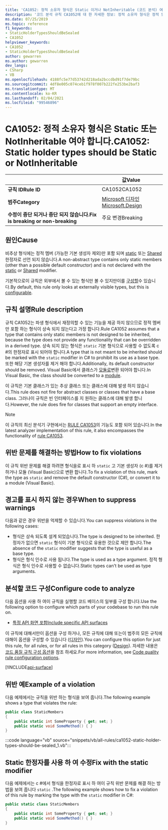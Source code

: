 ```yaml
---
title: 'CA1052: 정적 소유자 형식은 Static 이거나 NotInheritable (코드 분석) 여야 합니다.'
description: '코드 분석 규칙 CA1052에 대 한 자세한 정보: 정적 소유자 형식은 정적 또는 NotInheritable 이어야 합니다.'
ms.date: 07/25/2019
ms.topic: reference
f1_keywords:
- StaticHolderTypesShouldBeSealed
- CA1052
helpviewer_keywords:
- CA1052
- StaticHolderTypesShouldBeSealed
author: gewarren
ms.author: gewarren
dev_langs:
- CSharp
- VB
ms.openlocfilehash: 4188fc5e77d53742d218ada2bccdbd91f7de79bc
ms.sourcegitcommit: 4df8e005c074ceb1f978f007b222fe253be2baf3
ms.translationtype: MT
ms.contentlocale: ko-KR
ms.lasthandoff: 02/04/2021
ms.locfileid: "99546896"
---
```

# <a name="ca1052-static-holder-types-should-be-static-or-notinheritable"></a><span data-ttu-id="f8db7-103">CA1052: 정적 소유자 형식은 Static 또는 NotInheritable 여야 합니다.</span><span class="sxs-lookup"><span data-stu-id="f8db7-103">CA1052: Static holder types should be Static or NotInheritable</span></span>

| | <span data-ttu-id="f8db7-104">값</span><span class="sxs-lookup"><span data-stu-id="f8db7-104">Value</span></span> |
|-|-|
| <span data-ttu-id="f8db7-105">**규칙 ID**</span><span class="sxs-lookup"><span data-stu-id="f8db7-105">**Rule ID**</span></span> |<span data-ttu-id="f8db7-106">CA1052</span><span class="sxs-lookup"><span data-stu-id="f8db7-106">CA1052</span></span>|
| <span data-ttu-id="f8db7-107">**범주**</span><span class="sxs-lookup"><span data-stu-id="f8db7-107">**Category**</span></span> |[<span data-ttu-id="f8db7-108">Microsoft 디자인</span><span class="sxs-lookup"><span data-stu-id="f8db7-108">Microsoft.Design</span></span>](design-warnings.md)|
| <span data-ttu-id="f8db7-109">**수정이 중단 되거나 중단 되지 않습니다.**</span><span class="sxs-lookup"><span data-stu-id="f8db7-109">**Fix is breaking or non-breaking**</span></span> |<span data-ttu-id="f8db7-110">주요 변경</span><span class="sxs-lookup"><span data-stu-id="f8db7-110">Breaking</span></span>|

## <a name="cause"></a><span data-ttu-id="f8db7-111">원인</span><span class="sxs-lookup"><span data-stu-id="f8db7-111">Cause</span></span>

<span data-ttu-id="f8db7-112">비추상 형식에는 정적 멤버 (가능한 기본 생성자 제외)만 포함 되며 [static](../../../csharp/language-reference/keywords/static.md) 또는 [Shared](../../../visual-basic/language-reference/modifiers/shared.md) 한정자로 선언 되지 않습니다.</span><span class="sxs-lookup"><span data-stu-id="f8db7-112">A non-abstract type contains only static members (other than a possible default constructor) and is not declared with the [static](../../../csharp/language-reference/keywords/static.md) or [Shared](../../../visual-basic/language-reference/modifiers/shared.md) modifier.</span></span>

<span data-ttu-id="f8db7-113">기본적으로이 규칙은 외부에서 볼 수 있는 형식만 볼 수 있지만이를 [구성할](#configure-code-to-analyze)수 있습니다.</span><span class="sxs-lookup"><span data-stu-id="f8db7-113">By default, this rule only looks at externally visible types, but this is [configurable](#configure-code-to-analyze).</span></span>

## <a name="rule-description"></a><span data-ttu-id="f8db7-114">규칙 설명</span><span class="sxs-lookup"><span data-stu-id="f8db7-114">Rule description</span></span>

<span data-ttu-id="f8db7-115">규칙 CA1052는 파생 형식에서 재정의할 수 있는 기능을 제공 하지 않으므로 정적 멤버만 포함 하는 형식이 상속 되지 않는다고 가정 합니다.</span><span class="sxs-lookup"><span data-stu-id="f8db7-115">Rule CA1052 assumes that a type that contains only static members is not designed to be inherited, because the type does not provide any functionality that can be overridden in a derived type.</span></span> <span data-ttu-id="f8db7-116">상속 되지 않는 형식은 `static` 기본 형식으로 사용할 수 없도록 c #의 한정자로 표시 되어야 합니다.</span><span class="sxs-lookup"><span data-stu-id="f8db7-116">A type that is not meant to be inherited should be marked with the `static` modifier in C# to prohibit its use as a base type.</span></span> <span data-ttu-id="f8db7-117">또한 해당 기본 생성자를 제거 해야 합니다.</span><span class="sxs-lookup"><span data-stu-id="f8db7-117">Additionally, its default constructor should be removed.</span></span> <span data-ttu-id="f8db7-118">Visual Basic에서 클래스가 [모듈로](../../../visual-basic/language-reference/statements/module-statement.md)변환 되어야 합니다.</span><span class="sxs-lookup"><span data-stu-id="f8db7-118">In Visual Basic, the class should be converted to a [module](../../../visual-basic/language-reference/statements/module-statement.md).</span></span>

<span data-ttu-id="f8db7-119">이 규칙은 기본 클래스가 있는 추상 클래스 또는 클래스에 대해 발생 하지 않습니다.</span><span class="sxs-lookup"><span data-stu-id="f8db7-119">This rule does not fire for abstract classes or classes that have a base class.</span></span> <span data-ttu-id="f8db7-120">그러나이 규칙은 빈 인터페이스를 지 원하는 클래스에 대해 발생 합니다.</span><span class="sxs-lookup"><span data-stu-id="f8db7-120">However, the rule does fire for classes that support an empty interface.</span></span>

> [!NOTE]
> <span data-ttu-id="f8db7-121">이 규칙의 최신 분석기 구현에서는 [RULE CA1053](ca1053.md)의 기능도 포함 되어 있습니다.</span><span class="sxs-lookup"><span data-stu-id="f8db7-121">In the latest analyzer implementation of this rule, it also encompasses the functionality of [rule CA1053](ca1053.md).</span></span>

## <a name="how-to-fix-violations"></a><span data-ttu-id="f8db7-122">위반 문제를 해결하는 방법</span><span class="sxs-lookup"><span data-stu-id="f8db7-122">How to fix violations</span></span>

<span data-ttu-id="f8db7-123">이 규칙 위반 문제를 해결 하려면 형식을로 표시 하 `static` 고 기본 생성자 (c #)를 제거 하거나 모듈 (Visual Basic)으로 변환 합니다.</span><span class="sxs-lookup"><span data-stu-id="f8db7-123">To fix a violation of this rule, mark the type as `static` and remove the default constructor (C#), or convert it to a module (Visual Basic).</span></span>

## <a name="when-to-suppress-warnings"></a><span data-ttu-id="f8db7-124">경고를 표시 하지 않는 경우</span><span class="sxs-lookup"><span data-stu-id="f8db7-124">When to suppress warnings</span></span>

<span data-ttu-id="f8db7-125">다음과 같은 경우 위반을 억제할 수 있습니다.</span><span class="sxs-lookup"><span data-stu-id="f8db7-125">You can suppress violations in the following cases:</span></span>

- <span data-ttu-id="f8db7-126">형식은 상속 되도록 설계 되었습니다.</span><span class="sxs-lookup"><span data-stu-id="f8db7-126">The type is designed to be inherited.</span></span> <span data-ttu-id="f8db7-127">한정자가 없으면 `static` 형식이 기본 형식으로 유용한 것으로 제안 합니다.</span><span class="sxs-lookup"><span data-stu-id="f8db7-127">The absence of the `static` modifier suggests that the type is useful as a base type.</span></span>
- <span data-ttu-id="f8db7-128">형식은 형식 인수로 사용 됩니다.</span><span class="sxs-lookup"><span data-stu-id="f8db7-128">The type is used as a type argument.</span></span> <span data-ttu-id="f8db7-129">정적 형식은 형식 인수로 사용할 수 없습니다.</span><span class="sxs-lookup"><span data-stu-id="f8db7-129">Static types can't be used as type arguments.</span></span>

## <a name="configure-code-to-analyze"></a><span data-ttu-id="f8db7-130">분석할 코드 구성</span><span class="sxs-lookup"><span data-stu-id="f8db7-130">Configure code to analyze</span></span>

<span data-ttu-id="f8db7-131">다음 옵션을 사용 하 여이 규칙을 실행할 코드 베이스의 일부를 구성 합니다.</span><span class="sxs-lookup"><span data-stu-id="f8db7-131">Use the following option to configure which parts of your codebase to run this rule on.</span></span>

- [<span data-ttu-id="f8db7-132">특정 API 화면 포함</span><span class="sxs-lookup"><span data-stu-id="f8db7-132">Include specific API surfaces</span></span>](#include-specific-api-surfaces)

<span data-ttu-id="f8db7-133">이 규칙에 대해서만이 옵션을 구성 하거나, 모든 규칙에 대해 또는이 범주의 모든 규칙에 대해이 옵션을 구성할 수 있습니다 ([디자인](design-warnings.md)).</span><span class="sxs-lookup"><span data-stu-id="f8db7-133">You can configure this option for just this rule, for all rules, or for all rules in this category ([Design](design-warnings.md)).</span></span> <span data-ttu-id="f8db7-134">자세한 내용은 [코드 품질 규칙 구성 옵션](../code-quality-rule-options.md)을 참조 하세요.</span><span class="sxs-lookup"><span data-stu-id="f8db7-134">For more information, see [Code quality rule configuration options](../code-quality-rule-options.md).</span></span>

[!INCLUDE[api-surface](~/includes/code-analysis/api-surface.md)]

## <a name="example-of-a-violation"></a><span data-ttu-id="f8db7-135">위반 예</span><span class="sxs-lookup"><span data-stu-id="f8db7-135">Example of a violation</span></span>

<span data-ttu-id="f8db7-136">다음 예제에서는 규칙을 위반 하는 형식을 보여 줍니다.</span><span class="sxs-lookup"><span data-stu-id="f8db7-136">The following example shows a type that violates the rule:</span></span>

```csharp
public class StaticMembers
{
    public static int SomeProperty { get; set; }
    public static void SomeMethod() { }
}
```

:::code language="vb" source="snippets/vb/all-rules/ca1052-static-holder-types-should-be-sealed_1.vb":::

## <a name="fix-with-the-static-modifier"></a><span data-ttu-id="f8db7-137">Static 한정자를 사용 하 여 수정</span><span class="sxs-lookup"><span data-stu-id="f8db7-137">Fix with the static modifier</span></span>

<span data-ttu-id="f8db7-138">다음 예제에서는 c #에서 형식을 한정자로 표시 하 여이 규칙 위반 문제를 해결 하는 방법을 보여 줍니다 `static` .</span><span class="sxs-lookup"><span data-stu-id="f8db7-138">The following example shows how to fix a violation of this rule by marking the type with the `static` modifier in C#:</span></span>

```csharp
public static class StaticMembers
{
    public static int SomeProperty { get; set; }
    public static void SomeMethod() { }
}
```
